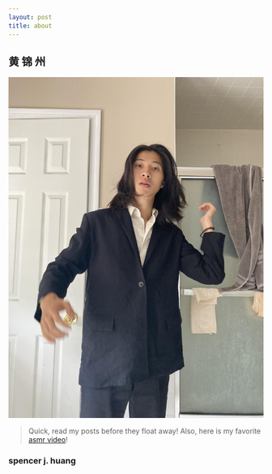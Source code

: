 ```yaml
---
layout: post
title: about
---
```

## 黄 锦 州 
![a picture of me](assets\images\spencer3.jpg)
> Quick, read my posts before they float away! Also, here is my favorite <a href="https://www.youtube.com/watch?v=NUMcNevY-aw" target="_blank"> asmr video</a>!
### spencer j. huang  
